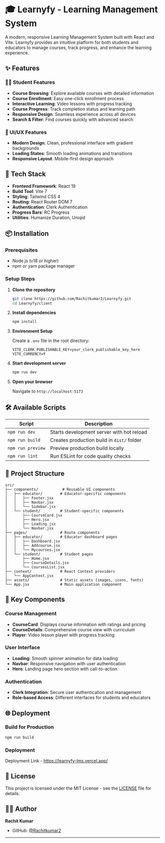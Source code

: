# 🎓 Learnyfy - Learning Management System

A modern, responsive Learning Management System built with React and Vite. Learnyfy provides an intuitive platform for both students and educators to manage courses, track progress, and enhance the learning experience.



## ✨ Features

### 👨‍🎓 Student Features
- **Course Browsing**: Explore available courses with detailed information
- **Course Enrollment**: Easy one-click enrollment process
- **Interactive Learning**: Video lessons with progress tracking
- **Course Progress**: Track completion status and learning path
- **Responsive Design**: Seamless experience across all devices
- **Search & Filter**: Find courses quickly with advanced search

### 🎨 UI/UX Features
- **Modern Design**: Clean, professional interface with gradient backgrounds
- **Loading States**: Smooth loading animations and transitions
- **Responsive Layout**: Mobile-first design approach

## 🚀 Tech Stack

- **Frontend Framework**: React 19
- **Build Tool**: Vite 7
- **Styling**: Tailwind CSS 4
- **Routing**: React Router DOM 7
- **Authentication**: Clerk Authentication
- **Progress Bars**: RC Progress
- **Utilities**: Humanize Duration, Uniqid

## 📦 Installation

### Prerequisites
- Node.js (v18 or higher)
- npm or yarn package manager

### Setup Steps

1. **Clone the repository**
   ```bash
   git clone https://github.com/Rachitkumar2/Learnyfy.git
   cd Learnyfy/client
   ```

2. **Install dependencies**
   ```bash
   npm install
   ```

3. **Environment Setup**
   
   Create a `.env` file in the root directory:
   ```env
   VITE_CLERK_PUBLISHABLE_KEY=your_clerk_publishable_key_here
   VITE_CURRENCY=₹
   ```

4. **Start development server**
   ```bash
   npm run dev
   ```

5. **Open your browser**
   
   Navigate to `http://localhost:5173`

## 🛠️ Available Scripts

| Script | Description |
|--------|-------------|
| `npm run dev` | Starts development server with hot reload |
| `npm run build` | Creates production build in `dist/` folder |
| `npm run preview` | Preview production build locally |
| `npm run lint` | Run ESLint for code quality checks |

## 📁 Project Structure

```
src/
├── components/           # Reusable UI components
│   ├── educator/        # Educator-specific components
│   │   ├── Footer.jsx
│   │   ├── Navbar.jsx
│   │   └── Sidebar.jsx
│   └── student/         # Student-specific components
│       ├── CourseCard.jsx
│       ├── Hero.jsx
│       ├── Loading.jsx
│       └── Navbar.jsx
├── pages/               # Route components
│   ├── educator/        # Educator dashboard pages
│   │   ├── Dashboard.jsx
│   │   ├── Addcourse.jsx
│   │   └── Mycourses.jsx
│   └── student/         # Student pages
│       ├── Home.jsx
│       ├── CourseDetails.jsx
│       └── CoursesList.jsx
├── context/             # React Context providers
│   └── AppContext.jsx
├── assets/              # Static assets (images, icons, fonts)
└── App.jsx              # Main application component
```

## 🎯 Key Components

### Course Management
- **CourseCard**: Displays course information with ratings and pricing
- **CourseDetails**: Comprehensive course view with curriculum
- **Player**: Video lesson player with progress tracking

### User Interface
- **Loading**: Smooth spinner animation for data loading
- **Navbar**: Responsive navigation with user authentication
- **Hero**: Landing page hero section with call-to-action

### Authentication
- **Clerk Integration**: Secure user authentication and management
- **Role-based Access**: Different interfaces for students and educators

## 🌐 Deployment

### Build for Production
```bash
npm run build
```

### Deployment 
Deployment Link - https://learnyfy-lms.vercel.app/

## 📝 License

This project is licensed under the MIT License - see the [LICENSE](LICENSE) file for details.

## 👨‍💻 Author

**Rachit Kumar**
- GitHub: [@Rachitkumar2](https://github.com/Rachitkumar2)


---
